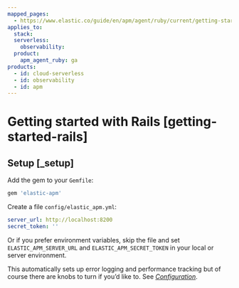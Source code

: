 ```yaml
---
mapped_pages:
  - https://www.elastic.co/guide/en/apm/agent/ruby/current/getting-started-rails.html
applies_to:
  stack:
  serverless:
    observability:
  product:
    apm_agent_ruby: ga
products:
  - id: cloud-serverless
  - id: observability
  - id: apm
---
```


# Getting started with Rails [getting-started-rails]


## Setup [_setup]

Add the gem to your `Gemfile`:

```ruby
gem 'elastic-apm'
```

Create a file `config/elastic_apm.yml`:

```yaml
server_url: http://localhost:8200
secret_token: ''
```

Or if you prefer environment variables, skip the file and set `ELASTIC_APM_SERVER_URL` and `ELASTIC_APM_SECRET_TOKEN` in your local or server environment.

This automatically sets up error logging and performance tracking but of course there are knobs to turn if you’d like to. See [*Configuration*](/reference/configuration.md).


